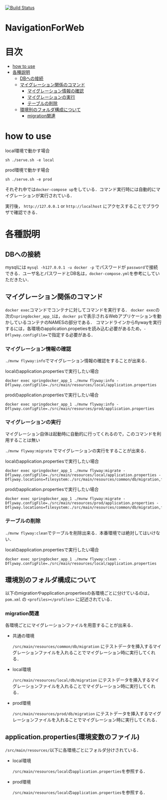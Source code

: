 [![Build Status](https://travis-ci.org/tsukuba-pbl/NavigationForWeb.svg?branch=master)](https://travis-ci.org/tsukuba-pbl/NavigationForWeb)

# NavigationForWeb

# 目次

<!-- START doctoc generated TOC please keep comment here to allow auto update -->
<!-- DON'T EDIT THIS SECTION, INSTEAD RE-RUN doctoc TO UPDATE -->


- [how to use](#how-to-use)
- [各種説明](#%E5%90%84%E7%A8%AE%E8%AA%AC%E6%98%8E)
  - [DBへの接続](#db%E3%81%B8%E3%81%AE%E6%8E%A5%E7%B6%9A)
  - [マイグレーション関係のコマンド](#%E3%83%9E%E3%82%A4%E3%82%B0%E3%83%AC%E3%83%BC%E3%82%B7%E3%83%A7%E3%83%B3%E9%96%A2%E4%BF%82%E3%81%AE%E3%82%B3%E3%83%9E%E3%83%B3%E3%83%89)
    - [マイグレーション情報の確認](#%E3%83%9E%E3%82%A4%E3%82%B0%E3%83%AC%E3%83%BC%E3%82%B7%E3%83%A7%E3%83%B3%E6%83%85%E5%A0%B1%E3%81%AE%E7%A2%BA%E8%AA%8D)
    - [マイグレーションの実行](#%E3%83%9E%E3%82%A4%E3%82%B0%E3%83%AC%E3%83%BC%E3%82%B7%E3%83%A7%E3%83%B3%E3%81%AE%E5%AE%9F%E8%A1%8C)
    - [テーブルの削除](#%E3%83%86%E3%83%BC%E3%83%96%E3%83%AB%E3%81%AE%E5%89%8A%E9%99%A4)
  - [環境別のフォルダ構成について](#%E7%92%B0%E5%A2%83%E5%88%A5%E3%81%AE%E3%83%95%E3%82%A9%E3%83%AB%E3%83%80%E6%A7%8B%E6%88%90%E3%81%AB%E3%81%A4%E3%81%84%E3%81%A6)
    - [migration関連](#migration%E9%96%A2%E9%80%A3)

<!-- END doctoc generated TOC please keep comment here to allow auto update -->

# how to use
local環境で動かす場合

```
sh ./serve.sh -e local
```

prod環境で動かす場合

```
sh ./serve.sh -e prod
```

それぞれ中では`docker-compose up`をしている．コマンド実行時には自動的にマイグレーションが実行されている．

実行後， `http://127.0.0.1` or `http://localhost` にアクセスすることでブラウザで確認できる．

# 各種説明
## DBへの接続
mysqlには `mysql -h127.0.0.1 -u docker -p` でパスワードが `password`で接続できる．ユーザ名とパスワードとDB名は，`docker-compose.yml`を参考にしていただきたい．

## マイグレーション関係のコマンド
`docker exec`コマンドでコンテナに対してコマンドを実行する．
`docker exec`の次の`springdocker_app_1`は，`docker ps`で表示されるWebアプリケーションを動かしているコンテナのNAMESの部分である．
コマンドラインからflywayを実行するには，各環境のapplication.propetiesを読み込む必要があるため，`-Dflyway.configFile=`で指定する必要がある．

### マイグレーション情報の確認
`./mvnw flyway:info`でマイグレーション情報の確認をすることが出来る．

localのapplication.propertiesで実行したい場合

```
docker exec springdocker_app_1 ./mvnw flyway:info -Dflyway.configFile=./src/main/resources/local/application.properties
```

prodのapplication.propertiesで実行したい場合

```
docker exec springdocker_app_1 ./mvnw flyway:info -Dflyway.configFile=./src/main/resources/prod/application.properties
```

### マイグレーションの実行
マイグレーション自体は起動時に自動的に行ってくれるので，このコマンドを利用することは無い

`./mvnw flyway:migrate` でマイグレーションの実行をすることが出来る．

localのapplication.propertiesで実行したい場合

```
docker exec springdocker_app_1 ./mvnw flyway:migrate -Dflyway.configFile=./src/main/resources/local/application.properties -Dflyway.locations=filesystem:./src/main/resources/common/db/migration,filesystem:./src/main/resources/local/db/migration
```

prodのapplication.propertiesで実行したい場合

```
docker exec springdocker_app_1 ./mvnw flyway:migrate -Dflyway.configFile=./src/main/resources/prod/application.properties -Dflyway.locations=filesystem:./src/main/resources/common/db/migration,filesystem:./src/main/resources/prod/db/migration
```

### テーブルの削除
`./mvnw flyway:clean`でテーブルを削除出来る．本番環境では絶対してはいけない．

localのapplication.propertiesで実行したい場合

```
docker exec springdocker_app_1 ./mvnw flyway:clean -Dflyway.configFile=./src/main/resources/local/application.properties
```

## 環境別のフォルダ構成について
以下のmigrationやapplication.propertiesの各環境ごとに分けているのは，`pom.xml` の `<profiles></profiles>` に記述されている．
### migration関連
各環境ごとにマイグレーションファイルを用意することが出来る．

- 共通の環境

    `/src/main/resources/common/db/migration` にテストデータを挿入するマイグレーションファイルを入れることでマイグレーション時に実行してくれる．

- local環境

    `/src/main/resources/local/db/migration` にテストデータを挿入するマイグレーションファイルを入れることでマイグレーション時に実行してくれる．

- prod環境

    `/src/main/resources/prod/db/migration` にテストデータを挿入するマイグレーションファイルを入れることでマイグレーション時に実行してくれる．
## application.properties(環境変数のファイル)
`/src/main/resources/`以下に各環境ごとにフォルダ分けされている．

- local環境

    `/src/main/resources/local`の`application.properties`を参照する．

- prod環境

    `/src/main/resources/local`の`application.properties`を参照する．
